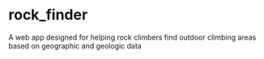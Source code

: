 # rock_finder
A web app designed for helping rock climbers find outdoor climbing areas based on geographic and geologic data
